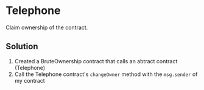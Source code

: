 # Telephone

Claim ownership of the contract.

## Solution

1. Created a BruteOwnership contract that calls an abtract contract (Telephone)
2. Call the Telephone contract's `changeOwner` method with the `msg.sender` of my contract
